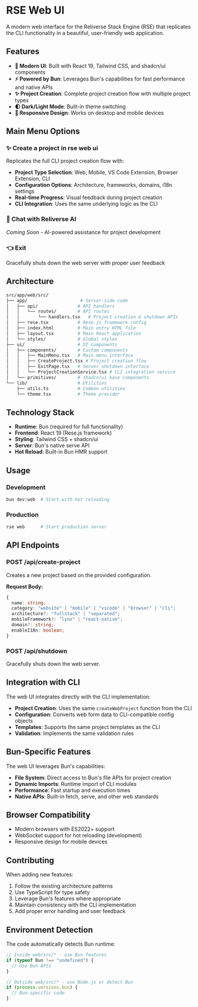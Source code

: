 # RSE Web UI

A modern web interface for the Reliverse Stack Engine (RSE) that replicates the CLI functionality in a beautiful, user-friendly web application.

## Features

- **🎨 Modern UI**: Built with React 19, Tailwind CSS, and shadcn/ui components
- **⚡ Powered by Bun**: Leverages Bun's capabilities for fast performance and native APIs
- **✨ Project Creation**: Complete project creation flow with multiple project types
- **🌓 Dark/Light Mode**: Built-in theme switching
- **📱 Responsive Design**: Works on desktop and mobile devices

## Main Menu Options

### ✨ Create a project in rse web ui

Replicates the full CLI project creation flow with:

- **Project Type Selection**: Web, Mobile, VS Code Extension, Browser Extension, CLI
- **Configuration Options**: Architecture, frameworks, domains, i18n settings
- **Real-time Progress**: Visual feedback during project creation
- **CLI Integration**: Uses the same underlying logic as the CLI

### 💬 Chat with Reliverse AI

*Coming Soon* - AI-powered assistance for project development

### 👈 Exit

Gracefully shuts down the web server with proper user feedback

## Architecture

```bash
src/app/web/src/
├── app/                    # Server-side code
│   ├── api/               # API handlers
│   │   └── routes/        # API routes
│   │       └── handlers.tsx   # Project creation & shutdown APIs
│   ├── rese.tsx           # Rese.js framework config
│   ├── index.html         # Main entry HTML file
│   ├── layout.tsx         # Main React application
│   └── styles/            # Global styles
├── ui/                    # UI components
│   ├── components/        # Custom components
│   │   ├── MainMenu.tsx   # Main menu interface
│   │   ├── CreateProject.tsx # Project creation flow
│   │   ├── ExitPage.tsx   # Server shutdown interface
│   │   └── ProjectCreationService.tsx # CLI integration service
│   └── primitives/        # shadcn/ui base components
└── lib/                   # Utilities
    ├── utils.ts           # Common utilities
    └── theme.tsx          # Theme provider
```

## Technology Stack

- **Runtime**: Bun (required for full functionality)
- **Frontend**: React 19 (Rese.js framework)
- **Styling**: Tailwind CSS + shadcn/ui
- **Server**: Bun's native serve API
- **Hot Reload**: Built-in Bun HMR support

## Usage

### Development

```bash
bun dev:web  # Start with hot reloading
```

### Production

```bash
rse web      # Start production server
```

## API Endpoints

### POST /api/create-project

Creates a new project based on the provided configuration.

**Request Body:**

```typescript
{
  name: string;
  category: "website" | "mobile" | "vscode" | "browser" | "cli";
  architecture?: "fullstack" | "separated";
  mobileFramework?: "lynx" | "react-native";
  domain?: string;
  enableI18n: boolean;
}
```

### POST /api/shutdown

Gracefully shuts down the web server.

## Integration with CLI

The web UI integrates directly with the CLI implementation:

- **Project Creation**: Uses the same `createWebProject` function from the CLI
- **Configuration**: Converts web form data to CLI-compatible config objects
- **Templates**: Supports the same project templates as the CLI
- **Validation**: Implements the same validation rules

## Bun-Specific Features

The web UI leverages Bun's capabilities:

- **File System**: Direct access to Bun's file APIs for project creation
- **Dynamic Imports**: Runtime import of CLI modules
- **Performance**: Fast startup and execution times
- **Native APIs**: Built-in fetch, serve, and other web standards

## Browser Compatibility

- Modern browsers with ES2022+ support
- WebSocket support for hot reloading (development)
- Responsive design for mobile devices

## Contributing

When adding new features:

1. Follow the existing architecture patterns
2. Use TypeScript for type safety
3. Leverage Bun's features where appropriate
4. Maintain consistency with the CLI implementation
5. Add proper error handling and user feedback

## Environment Detection

The code automatically detects Bun runtime:

```typescript
// Inside web/src/* - use Bun features
if (typeof Bun !== "undefined") {
  // Use Bun APIs
}

// Outside web/src/* - use Node.js or detect Bun
if (process.versions.bun) {
  // Bun-specific code
}
```

